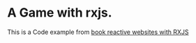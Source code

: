 # A Game with rxjs.

This is a Code example from [book reactive websites with RXJS](https://pragprog.com/titles/rkrxjs/build-reactive-websites-with-rxjs/)

